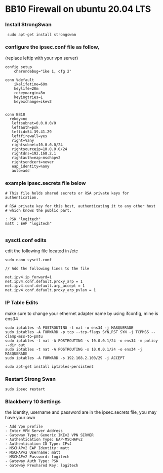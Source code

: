 # BB10 Firewall on ubuntu 20.04 LTS   

### Install StrongSwan

```
 sudo apt-get install strongswan
```

### configure the ipsec.conf file as follow,
 (replace leftip with your vpn server)

```
config setup
    charondebug="ike 1, cfg 2"

conn %default
    ikelifetime=60m
    keylife=20m
    rekeymargin=3m
    keyingtries=1
    keyexchange=ikev2


conn BB10
  rekey=no
   leftsubnet=0.0.0.0/0
   leftauth=psk
   leftid=54.39.41.29
   leftfirewall=yes
   right=%any
   rightsubnet=10.0.0.0/24
   rightsourceip=10.0.0.0/24
   rightdns=192.168.2.1
   rightauth=eap-mschapv2
   rightsendcert=never
   eap_identity=%any
   auto=add
```

### example ipsec.secrets file below

```
# This file holds shared secrets or RSA private keys for authentication.

# RSA private key for this host, authenticating it to any other host
# which knows the public part.

: PSK "logitech"
matt : EAP "logitech"


```

### sysctl.conf edits

edit the following file located in /etc

```
sudo nano sysctl.conf

// Add the following lines to the file

net.ipv4.ip_forward=1
net.ipv4.conf.default.proxy_arp = 1
net.ipv4.conf.default.arp_accept = 1
net.ipv4.conf.default.proxy_arp_pvlan = 1

```


### IP Table Edits

make sure to change your ethernet adapter name by using ifconfig, mine is ens34

```
sudo iptables -A POSTROUTING -t nat -o ens34 -j MASQUERADE
sudo iptables -A FORWARD -p tcp --tcp-flags SYN,RST SYN -j TCPMSS --clamp-mss-to-pmtu
sudo iptables -t nat -A POSTROUTING -s 10.0.0.1/24 -o ens34 -m policy --dir out
sudo iptables -t nat -A POSTROUTING -s 10.0.0.1/24 -o ens34 -j MASQUERADE
sudo iptables -A FORWARD -s 192.168.2.100/29 -j ACCEPT

sudo apt-get install iptables-persistent

```

### Restart Strong Swan

```
sudo ipsec restart

```

### Blackberry 10 Settings

the identity, username and password are in the ipsec.secrets file, you may have your own

```
- Add Vpn profile
- Enter VPN Server Address 
- Gateway Type: Generic IKEv2 VPN SERVER
- Authentication Type: EAP-MSCHAPv2
- Authentication ID Type: IPv4
- MSCHAPv2 EAP Identity: matt 
- MSCHAPv2 Username: matt
- MSCHAPv2 Password: logitech
- Gateway Auth Type: PSK
- Gateway Preshared Key: logitech

```